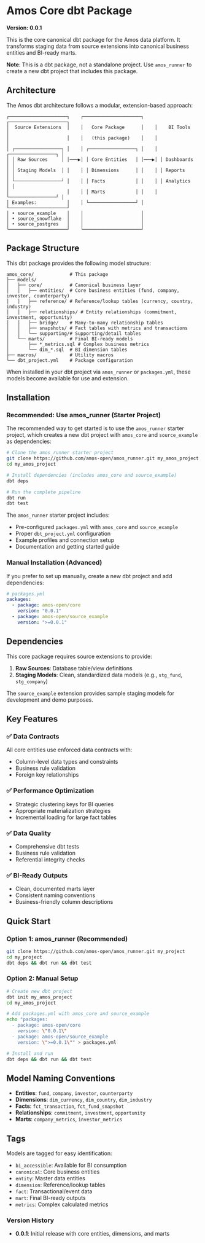 # Amos Core dbt Package

**Version: 0.0.1**

This is the core canonical dbt package for the Amos data platform. It transforms staging data from source extensions into canonical business entities and BI-ready marts.

**Note**: This is a dbt package, not a standalone project. Use `amos_runner` to create a new dbt project that includes this package.

## Architecture

The Amos dbt architecture follows a modular, extension-based approach:

```
┌─────────────────────┐    ┌─────────────────────┐    ┌─────────────────────┐
│  Source Extensions  │    │   Core Package      │    │    BI Tools         │
│                     │    │   (this package)    │    │                     │
│ ┌─────────────────┐ │    │ ┌─────────────────┐ │    │ ┌─────────────────┐ │
│ │ Raw Sources     │ │───▶│ │ Core Entities   │ │───▶│ │ Dashboards      │ │
│ │ Staging Models  │ │    │ │ Dimensions      │ │    │ │ Reports         │ │
│ └─────────────────┘ │    │ │ Facts           │ │    │ │ Analytics       │ │
│                     │    │ │ Marts           │ │    │ └─────────────────┘ │
│ Examples:           │    │ └─────────────────┘ │    └─────────────────────┘
│ • source_example    │    │                     │
│ • source_snowflake  │    │                     │
│ • source_postgres   │    │                     │
└─────────────────────┘    └─────────────────────┘
```

## Package Structure

This dbt package provides the following model structure:

```
amos_core/             # This package
├── models/
│   ├── core/          # Canonical business layer
│   │   ├── entities/  # Core business entities (fund, company, investor, counterparty)
│   │   ├── reference/ # Reference/lookup tables (currency, country, industry)
│   │   ├── relationships/ # Entity relationships (commitment, investment, opportunity)
│   │   ├── bridge/    # Many-to-many relationship tables
│   │   ├── snapshots/ # Fact tables with metrics and transactions
│   │   └── supporting/# Supporting/detail tables
│   └── marts/         # Final BI-ready models
│       ├── *_metrics.sql # Complex business metrics
│       └── dim_*.sql  # BI dimension tables
├── macros/            # Utility macros
└── dbt_project.yml    # Package configuration
```

When installed in your dbt project via `amos_runner` or `packages.yml`, these models become available for use and extension.

## Installation

### Recommended: Use amos_runner (Starter Project)

The recommended way to get started is to use the `amos_runner` starter project, which creates a new dbt project with `amos_core` and `source_example` as dependencies:

```bash
# Clone the amos_runner starter project
git clone https://github.com/amos-open/amos_runner.git my_amos_project
cd my_amos_project

# Install dependencies (includes amos_core and source_example)
dbt deps

# Run the complete pipeline
dbt run
dbt test
```

The `amos_runner` starter project includes:
- Pre-configured `packages.yml` with `amos_core` and `source_example`
- Proper `dbt_project.yml` configuration
- Example profiles and connection setup
- Documentation and getting started guide

### Manual Installation (Advanced)

If you prefer to set up manually, create a new dbt project and add dependencies:

```yaml
# packages.yml
packages:
  - package: amos-open/core
    version: "0.0.1"
  - package: amos-open/source_example
    version: ">=0.0.1"
```

## Dependencies

This core package requires source extensions to provide:

1. **Raw Sources**: Database table/view definitions
2. **Staging Models**: Clean, standardized data models (e.g., `stg_fund`, `stg_company`)

The `source_example` extension provides sample staging models for development and demo purposes.

## Key Features

### ✅ **Data Contracts**
All core entities use enforced data contracts with:
- Column-level data types and constraints
- Business rule validation
- Foreign key relationships

### ✅ **Performance Optimization**
- Strategic clustering keys for BI queries
- Appropriate materialization strategies
- Incremental loading for large fact tables

### ✅ **Data Quality**
- Comprehensive dbt tests
- Business rule validation
- Referential integrity checks

### ✅ **BI-Ready Outputs**
- Clean, documented marts layer
- Consistent naming conventions
- Business-friendly column descriptions

## Quick Start

### Option 1: amos_runner (Recommended)
```bash
git clone https://github.com/amos-open/amos_runner.git my_project
cd my_project
dbt deps && dbt run && dbt test
```

### Option 2: Manual Setup
```bash
# Create new dbt project
dbt init my_amos_project
cd my_amos_project

# Add packages.yml with amos_core and source_example
echo "packages:
  - package: amos-open/core
    version: \"0.0.1\"
  - package: amos-open/source_example
    version: \">=0.0.1\"" > packages.yml

# Install and run
dbt deps && dbt run && dbt test
```

## Model Naming Conventions

- **Entities**: `fund`, `company`, `investor`, `counterparty`
- **Dimensions**: `dim_currency`, `dim_country`, `dim_industry`
- **Facts**: `fct_transaction`, `fct_fund_snapshot`
- **Relationships**: `commitment`, `investment`, `opportunity`
- **Marts**: `company_metrics`, `investor_metrics`

## Tags

Models are tagged for easy identification:
- `bi_accessible`: Available for BI consumption
- `canonical`: Core business entities
- `entity`: Master data entities
- `dimension`: Reference/lookup tables
- `fact`: Transactional/event data
- `mart`: Final BI-ready outputs
- `metrics`: Complex calculated metrics

### Version History

- **0.0.1**: Initial release with core entities, dimensions, and marts